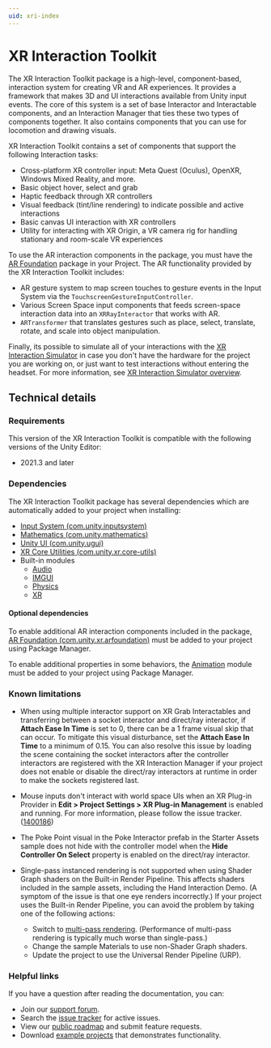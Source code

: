 ```yaml
---
uid: xri-index
---
```

# XR Interaction Toolkit

The XR Interaction Toolkit package is a high-level, component-based, interaction system for creating VR and AR experiences. It provides a framework that makes 3D and UI interactions available from Unity input events. The core of this system is a set of base Interactor and Interactable components, and an Interaction Manager that ties these two types of components together. It also contains components that you can use for locomotion and drawing visuals.

XR Interaction Toolkit contains a set of components that support the following Interaction tasks:
- Cross-platform XR controller input: Meta Quest (Oculus), OpenXR, Windows Mixed Reality, and more.
- Basic object hover, select and grab
- Haptic feedback through XR controllers
- Visual feedback (tint/line rendering) to indicate possible and active interactions
- Basic canvas UI interaction with XR controllers
- Utility for interacting with XR Origin, a VR camera rig for handling stationary and room-scale VR experiences

To use the AR interaction components in the package, you must have the [AR Foundation](https://docs.unity3d.com/Manual/com.unity.xr.arfoundation.html) package in your Project. The AR functionality provided by the XR Interaction Toolkit includes:
- AR gesture system to map screen touches to gesture events in the Input System via the `TouchscreenGestureInputController`.
- Various Screen Space input components that feeds screen-space interaction data into an `XRRayInteractor` that works with AR.
- `ARTransformer` that translates gestures such as place, select, translate, rotate, and scale into object manipulation.

Finally, its possible to simulate all of your interactions with the [XR Interaction Simulator](xr-interaction-simulator.md) in case you don't have the hardware for the project you are working on, or just want to test interactions without entering the headset. For more information, see [XR Interaction Simulator overview](xr-interaction-simulator-overview.md).

## Technical details

### Requirements

This version of the XR Interaction Toolkit is compatible with the following versions of the Unity Editor:

* 2021.3 and later

### Dependencies

The XR Interaction Toolkit package has several dependencies which are automatically added to your project when installing:

* [Input System (com.unity.inputsystem)](https://docs.unity3d.com/Packages/com.unity.inputsystem@1.8/manual/index.html)
* [Mathematics (com.unity.mathematics)](https://docs.unity3d.com/Packages/com.unity.mathematics@1.2/manual/index.html)
* [Unity UI (com.unity.ugui)](https://docs.unity3d.com/Packages/com.unity.ugui@1.0/manual/index.html)
* [XR Core Utilities (com.unity.xr.core-utils)](https://docs.unity3d.com/Packages/com.unity.xr.core-utils@2.4/manual/index.html)
* Built-in modules
  * [Audio](https://docs.unity3d.com/Manual/com.unity.modules.audio.html)
  * [IMGUI](https://docs.unity3d.com/Manual/com.unity.modules.imgui.html)
  * [Physics](https://docs.unity3d.com/Manual/com.unity.modules.physics.html)
  * [XR](https://docs.unity3d.com/Manual/com.unity.modules.xr.html)

#### Optional dependencies

To enable additional AR interaction components included in the package, [AR Foundation (com.unity.xr.arfoundation)](https://docs.unity3d.com/Packages/com.unity.xr.arfoundation@latest/) must be added to your project using Package Manager.

To enable additional properties in some behaviors, the [Animation](https://docs.unity3d.com/Manual/com.unity.modules.animation.html) module must be added to your project using Package Manager.

### Known limitations

* When using multiple interactor support on XR Grab Interactables and transferring between a socket interactor and direct/ray interactor, if **Attach Ease In Time** is set to 0, there can be a 1 frame visual skip that can occur. To mitigate this visual disturbance, set the **Attach Ease In Time** to a minimum of 0.15. You can also resolve this issue by loading the scene containing the socket interactors after the controller interactors are registered with the XR Interaction Manager if your project does not enable or disable the direct/ray interactors at runtime in order to make the sockets registered last.

* Mouse inputs don't interact with world space UIs when an XR Plug-in Provider in **Edit &gt; Project Settings &gt; XR Plug-in Management** is enabled and running. For more information, please follow the issue tracker. ([1400186](https://issuetracker.unity3d.com/product/unity/issues/guid/1400186/))

* The Poke Point visual in the Poke Interactor prefab in the Starter Assets sample does not hide with the controller model when the **Hide Controller On Select** property is enabled on the direct/ray interactor.

* Single-pass instanced rendering is not supported when using Shader Graph shaders on the Built-in Render Pipeline. This affects shaders included in the sample assets, including the Hand Interaction Demo. (A symptom of the issue is that one eye renders incorrectly.) If your project uses the Built-in Render Pipeline, you can avoid the problem by taking one of the following actions:

   * Switch to [multi-pass rendering](xref:SinglePassStereoRendering). (Performance of multi-pass rendering is typically much worse than single-pass.)
   * Change the sample Materials to use non-Shader Graph shaders.
   * Update the project to use the Universal Render Pipeline (URP).


### Helpful links

If you have a question after reading the documentation, you can:

* Join our [support forum](https://forum.unity.com/forums/xr-interaction-toolkit-and-input.519/).
* Search the [issue tracker](https://issuetracker.unity3d.com/product/unity/issues?project=192&status=1&unity_version=&view=newest) for active issues.
* View our [public roadmap](https://portal.productboard.com/brs5gbymuktquzeomnargn2u) and submit feature requests.
* Download [example projects](https://github.com/Unity-Technologies/XR-Interaction-Toolkit-Examples) that demonstrates functionality.
